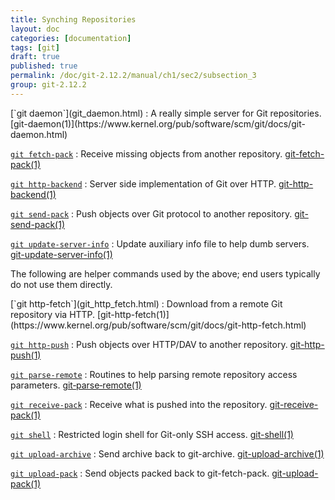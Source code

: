 ```yaml
---
title: Synching Repositories
layout: doc
categories: [documentation]
tags: [git]
draft: true
published: true
permalink: /doc/git-2.12.2/manual/ch1/sec2/subsection_3
group: git-2.12.2
---
```


<div class="dl_as_table width_200" markdown="1">
[`git daemon`](git_daemon.html)
: A really simple server for Git repositories. [git-daemon(1)](https://www.kernel.org/pub/software/scm/git/docs/git-daemon.html)

[`git fetch-pack`](git_fetch-pack.html)
: Receive missing objects from another repository. [git-fetch-pack(1)](https://www.kernel.org/pub/software/scm/git/docs/git-fetch-pack.html)

[`git http-backend`](git_http_backend.html)
: Server side implementation of Git over HTTP. [git-http-backend(1)](https://www.kernel.org/pub/software/scm/git/docs/git-http-backend.html)

[`git send-pack`](git_send_pack.html)
: Push objects over Git protocol to another repository. [git-send-pack(1)](https://www.kernel.org/pub/software/scm/git/docs/git-send-pack.html)

[`git update-server-info`](git_update_server_info.html)
: Update auxiliary info file to help dumb servers. [git-update-server-info(1)](https://www.kernel.org/pub/software/scm/git/docs/git-update-server-info.html)
</div>

The following are helper commands used by the above; end users typically do not use them directly.

<div class="dl_as_table width_200" markdown="1">
[`git http-fetch`](git_http_fetch.html)
: Download from a remote Git repository via HTTP. [git-http-fetch(1)](https://www.kernel.org/pub/software/scm/git/docs/git-http-fetch.html)

[`git http-push`](git_http_push.html)
: Push objects over HTTP/DAV to another repository. [git-http-push(1)](https://www.kernel.org/pub/software/scm/git/docs/git-http-push.html)

[`git parse-remote`](git_parse_remote.html)
: Routines to help parsing remote repository access parameters. [git&#8209;parse&#8209;remote(1)](https://www.kernel.org/pub/software/scm/git/docs/git-parse-remote.html)

[`git receive-pack`](git_receive_pack.html)
: Receive what is pushed into the repository. [git-receive-pack(1)](https://www.kernel.org/pub/software/scm/git/docs/git-receive-pack.html)

[`git shell`](git_shell.html)
: Restricted login shell for Git-only SSH access. [git-shell(1)](https://www.kernel.org/pub/software/scm/git/docs/git-shell.html)

[`git upload-archive`](git_upload_archive.html)
: Send archive back to git-archive. [git-upload-archive(1)](https://www.kernel.org/pub/software/scm/git/docs/git-upload-archive.html)

[`git upload-pack`](git_upload_pack.html)
: Send objects packed back to git-fetch-pack. [git-upload-pack(1)](https://www.kernel.org/pub/software/scm/git/docs/git-upload-pack.html)
</div>
